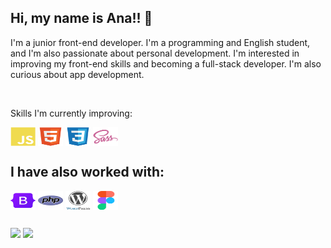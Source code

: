 ## Hi, my name is Ana!! 👋

<p>I'm a junior front-end developer. I'm a programming and English student, and I'm also passionate about personal development. I'm interested in improving my front-end skills and becoming a full-stack developer. I'm also curious about app development.</p>

<div style="display: inline_block"><br>
    <p> Skills I'm currently improving: </p>
    <img align="center" alt="Ana-Js" height="30" width="40"
        src="https://raw.githubusercontent.com/devicons/devicon/master/icons/javascript/javascript-plain.svg">
    <img align="center" alt="Ana-HTML" height="30" width="40"
        src="https://raw.githubusercontent.com/devicons/devicon/master/icons/html5/html5-original.svg">
    <img align="center" alt="Ana-CSS" height="30" width="40"
        src="https://raw.githubusercontent.com/devicons/devicon/master/icons/css3/css3-original.svg">
    <img align="center" alt="Ana-SASS" height="30" width="40"
        src="https://raw.githubusercontent.com/devicons/devicon/master/icons/sass/sass-original.svg">
    <h2>I have also worked with:</h2>
    <img align="center" alt="Ana-Bootstrap" height="30" width="40"
        src="https://raw.githubusercontent.com/devicons/devicon/master/icons/bootstrap/bootstrap-original.svg">
    <img align="center" alt="Ana-PHP" height="30" width="40"
        src="https://raw.githubusercontent.com/devicons/devicon/master/icons/php/php-original.svg">
    <img align="center" alt="Ana-Wordpress" height="30" width="40"
        src="https://raw.githubusercontent.com/devicons/devicon/master/icons/wordpress/wordpress-original.svg">
    <img align="center" alt="Ana-Figma" height="30" width="40"
        src="https://raw.githubusercontent.com/devicons/devicon/master/icons/figma/figma-original.svg">
</div>

##
 
<div> 
  <a href="https://www.instagram.com/keeren.1996/" target="_blank"><img src="https://img.shields.io/badge/-Instagram-%23E4405F?style=for-the-badge&logo=instagram&logoColor=white" target="_blank"></a>
  <a href="https://www.linkedin.com/in/ana-keren-lima-789118195/" target="_blank"><img src="https://img.shields.io/badge/-LinkedIn-%230077B5?style=for-the-badge&logo=linkedin&logoColor=white" target="_blank"></a>
  
</div>
  


